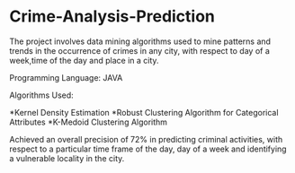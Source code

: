 # Crime-Analysis-Prediction

The project involves data mining algorithms used to mine patterns and trends in the occurrence of crimes in any city, with respect to day of a week,time of the day and place in a city.

Programming Language: JAVA

Algorithms Used:

*Kernel Density Estimation
*Robust Clustering Algorithm for Categorical Attributes
*K-Medoid Clustering Algorithm

Achieved an overall precision of 72% in predicting criminal activities, with respect to a particular time frame of the day, day of a week and identifying a vulnerable locality in the city.
